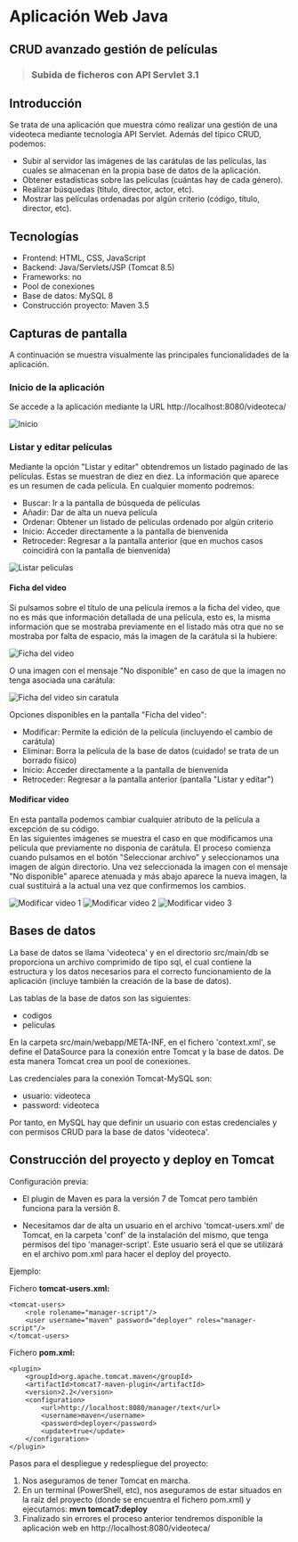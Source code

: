 # Aplicación Web Java
## CRUD avanzado gestión de películas
> ### Subida de ficheros con API Servlet 3.1

## Introducción
Se trata de una aplicación que muestra cómo realizar una gestión de una videoteca mediante tecnología API Servlet. Además del típico CRUD, podemos:
- Subir al servidor las imágenes de las carátulas de las películas, las cuales se almacenan en la propia base de datos de la aplicación.
- Obtener estadísticas sobre las películas (cuántas hay de cada género).
- Realizar búsquedas (título, director, actor, etc).
- Mostrar las películas ordenadas por algún criterio (código, título, director, etc).

## Tecnologías
- Frontend: HTML, CSS, JavaScript 
- Backend: Java/Servlets/JSP (Tomcat 8.5)
- Frameworks: no
- Pool de conexiones
- Base de datos: MySQL 8
- Construcción proyecto: Maven 3.5

## Capturas de pantalla
A continuación se muestra visualmente las principales funcionalidades de la aplicación.

### Inicio de la aplicación
Se accede a la aplicación mediante la URL http://localhost:8080/videoteca/  

![Inicio](https://github.com/dcolomer/videoteca/blob/master/src/main/snapshots/00.png)

### Listar y editar películas
Mediante la opción "Listar y editar" obtendremos un listado paginado de las películas. Estas se muestran de diez en diez. La información que aparece es un resumen de cada película. En cualquier momento podremos:
- Buscar: Ir a la pantalla de búsqueda de películas
- Añadir: Dar de alta un nueva película
- Ordenar: Obtener un listado de películas ordenado por algún criterio
- Inicio: Acceder directamente a la pantalla de bienvenida
- Retroceder: Regresar a la pantalla anterior (que en muchos casos coincidirá con la pantalla de bienvenida)

![Listar peliculas](https://github.com/dcolomer/videoteca/blob/master/src/main/snapshots/01-listar.png)

#### Ficha del video
Si pulsamos sobre el título de una película iremos a la ficha del video, que no es más que información detallada de una película, esto es, la misma información que se mostraba previamente en el listado más otra que no se mostraba por falta de espacio, más la imagen de la carátula si la hubiere:

![Ficha del video](https://github.com/dcolomer/videoteca/blob/master/src/main/snapshots/02a-detalle.png)

 O una imagen con el mensaje "No disponible" en caso de que la imagen no tenga asociada una carátula:
 
![Ficha del video sin caratula](https://github.com/dcolomer/videoteca/blob/master/src/main/snapshots/02-detalle.png)

Opciones disponibles en la pantalla "Ficha del video":
- Modificar: Permite la edición de la película (incluyendo el cambio de carátula)
- Eliminar: Borra la película de la base de datos (cuidado! se trata de un borrado físico)
- Inicio: Acceder directamente a la pantalla de bienvenida
- Retroceder: Regresar a la pantalla anterior (pantalla "Listar y editar")

#### Modificar video
En esta pantalla podemos cambiar cualquier atributo de la película a excepción de su código.  
En las siguientes imágenes se muestra el caso en que modificamos una película que previamente no disponía de carátula. El proceso comienza cuando pulsamos en el botón "Seleccionar archivo" y seleccionamos una imagen de algún directorio. Una vez seleccionada la imagen con el mensaje "No disponible" aparece atenuada y más abajo aparece la nueva imagen, la cual sustituirá a la actual una vez que confirmemos los cambios.

![Modificar video 1](https://github.com/dcolomer/videoteca/blob/master/src/main/snapshots/03-modificar.png)
![Modificar video 2](https://github.com/dcolomer/videoteca/blob/master/src/main/snapshots/04-cambiar-imagen.png)
![Modificar video 3](https://github.com/dcolomer/videoteca/blob/master/src/main/snapshots/05-cambiar-imagen2.png)

## Bases de datos
La base de datos se llama 'videoteca' y en el directorio src/main/db se proporciona un archivo comprimido de tipo sql, el cual contiene la estructura y los datos necesarios para el correcto funcionamiento de la aplicación (incluye también la creación de la base de datos).

Las tablas de la base de datos son las siguientes:

- codigos
- peliculas

En la carpeta src/main/webapp/META-INF, en el fichero 'context.xml', se define el DataSource para la conexión entre Tomcat y la base de datos. De esta manera Tomcat crea un pool de conexiones.

Las credenciales para la conexión Tomcat-MySQL son:
 
- usuario: videoteca
- password: videoteca

Por tanto, en MySQL hay que definir un usuario con estas credenciales y con permisos CRUD para la base de datos 'videoteca'.

## Construcción del proyecto y deploy en Tomcat

Configuración previa:
 
- El plugin de Maven es para la versión 7 de Tomcat pero también funciona para la versión 8.

- Necesitamos dar de alta un usuario en el archivo 'tomcat-users.xml' de Tomcat, en la carpeta 'conf' de la instalación del mismo, que tenga permisos del tipo 'manager-script'. Este usuario será el que se utilizará en el archivo pom.xml para hacer el deploy del proyecto.

Ejemplo:

Fichero **tomcat-users.xml:**

~~~
<tomcat-users>
	<role rolename="manager-script"/>
	<user username="maven" password="deployer" roles="manager-script"/>
</tomcat-users>
~~~

Fichero **pom.xml:**
~~~
<plugin>
    <groupId>org.apache.tomcat.maven</groupId>
    <artifactId>tomcat7-maven-plugin</artifactId>
    <version>2.2</version>
    <configuration>
        <url>http://localhost:8080/manager/text</url>
        <username>maven</username>
        <password>deployer</password>
        <update>true</update>
    </configuration>
</plugin>
~~~
Pasos para el despliegue y redespliegue del proyecto:

1. Nos aseguramos de tener Tomcat en marcha.
2. En un terminal (PowerShell, etc), nos aseguramos de estar situados en la raíz del proyecto (donde se encuentra el fichero pom.xml) y ejecutamos: **mvn tomcat7:deploy**
3. Finalizado sin errores el proceso anterior tendremos disponible la aplicación web en http://localhost:8080/videoteca/
